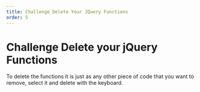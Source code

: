```yaml
---
title: Challenge Delete Your JQuery Functions
order: 5
---
```

# Challenge Delete your jQuery Functions

To delete the functions it is just as any other piece of code that you want to remove, select it and delete with the keyboard.
